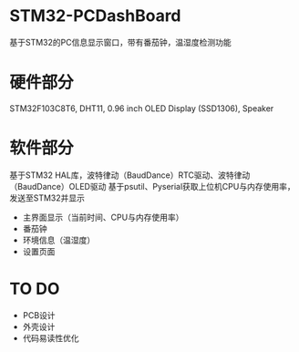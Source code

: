 # STM32-PCDashBoard
基于STM32的PC信息显示窗口，带有番茄钟，温湿度检测功能

# 硬件部分
STM32F103C8T6, DHT11, 0.96 inch OLED Display (SSD1306), Speaker


# 软件部分
基于STM32 HAL库，波特律动（BaudDance）RTC驱动、波特律动（BaudDance）OLED驱动
基于psutil、Pyserial获取上位机CPU与内存使用率，发送至STM32并显示

- 主界面显示（当前时间、CPU与内存使用率）
- 番茄钟
- 环境信息（温湿度）
- 设置页面

# TO DO
- PCB设计
- 外壳设计
- 代码易读性优化

